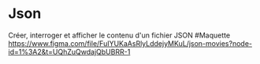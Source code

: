 # Json
Créer, interroger et afficher le contenu d'un fichier JSON
#Maquette
https://www.figma.com/file/FuIYUKaAsRlyLddejyMKuL/json-movies?node-id=1%3A2&t=UQhZuQwdajQbUBRR-1
